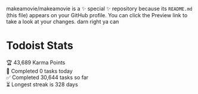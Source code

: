 makeamovie/makeamovie is a ✨ special ✨ repository because its `README.md` (this file) appears on your GitHub profile.
You can click the Preview link to take a look at your changes. darn right ya can

# Todoist Stats

<!-- TODO-IST:START -->
🏆  43,689 Karma Points           
🌸  Completed 0 tasks today           
✅  Completed 30,644 tasks so far           
⏳  Longest streak is 328 days
<!-- TODO-IST:END -->